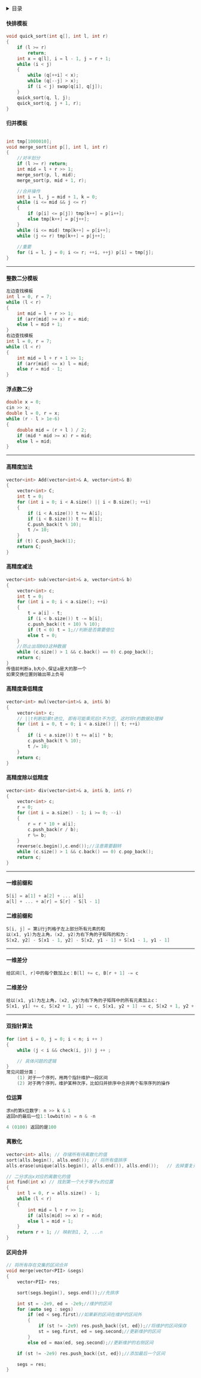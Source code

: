 <details> <summary>目录</summary>

- [快排模板](#快排模板)
- [归并模板](#归并模板)
- [整数二分模板](#整数二分模板)
- [浮点数二分](#浮点数二分)
- [高精度加法](#高精度加法)
- [高精度减法](#高精度减法)
- [高精度乘低精度](#高精度乘低精度)
- [高精度除以低精度](#高精度除以低精度)
- [一维前缀和](#一维前缀和)
- [二维前缀和](#二维前缀和)
- [一维差分](#一维差分)
- [二维差分](#二维差分)
- [双指针算法](#双指针算法)
- [位运算](#位运算)
- [离散化](#离散化)
- [区间合并](#区间合并)

</details>

#### 快排模板
```c++
void quick_sort(int q[], int l, int r)
{
	if (l >= r)
		return;
	int x = q[l], i = l - 1, j = r + 1;
	while (i < j)
	{
		while (q[++i] < x);
		while (q[--j] > x);
		if (i < j) swap(q[i], q[j]);
	}
	quick_sort(q, l, j);
	quick_sort(q, j + 1, r);
}
```
#### 归并模板
```c

int tmp[1000010];
void merge_sort(int p[], int l, int r)
{
    //对半划分
	if (l >= r)	return;
	int mid = l + r >> 1;
	merge_sort(p, l, mid);
	merge_sort(p, mid + 1, r);

    //合并操作
	int i = l, j = mid + 1, k = 0;
	while (i <= mid && j <= r)
	{
		if (p[i] <= p[j]) tmp[k++] = p[i++];
		else tmp[k++] = p[j++];
	}
	while (i <= mid) tmp[k++] = p[i++];
	while (j <= r) tmp[k++] = p[j++];
	
    //重要
	for (i = l, j = 0; i <= r; ++i, ++j) p[i] = tmp[j];
}
```
---
#### 整数二分模板
```c++
左边查找模板
int l = 0, r = 7;
while (l < r)
{
    int mid = l + r >> 1;
    if (arr[mid] >= x) r = mid;
    else l = mid + 1;
}
右边查找模板
int l = 0, r = 7;
while (l < r)
{
    int mid = l + r + 1 >> 1;
    if (arr[mid] <= x) l = mid;
    else r = mid - 1;
}
```
#### 浮点数二分
```c++
double x = 0;
cin >> x;
double l = 0, r = x;
while (r - l > 1e-6)
{
    double mid = (r + l ) / 2;
    if (mid * mid >= x) r = mid;
    else l = mid;
}
```
---
#### 高精度加法
```c++
vector<int> Add(vector<int>& A, vector<int>& B)
{
	vector<int> C;
	int t = 0;
	for (int i = 0; i < A.size() || i < B.size(); ++i)
	{
		if (i < A.size()) t += A[i];
		if (i < B.size()) t += B[i];
		C.push_back(t % 10);
		t /= 10;
	}
	if (t) C.push_back(1);
	return C;
}
```
#### 高精度减法
```c++
vector<int> sub(vector<int>& a, vector<int>& b)
{
	vector<int> c;
	int t = 0;
	for (int i = 0; i < a.size(); ++i)
	{
		t = a[i] - t;
		if (i < b.size()) t -= b[i];
		c.push_back((t + 10) % 10);
		if (t < 0) t = 1;//判断是否需要借位
		else t = 0;
	}
	//防止出现003这种数据
	while (c.size() > 1 && c.back() == 0) c.pop_back();
	return c;
}
传值前判断a,b大小,保证a是大的那一个
如果交换位置则输出带上负号
```
#### 高精度乘低精度
```c++
vector<int> mul(vector<int>& a, int& b)
{
	vector<int> c;
	// ||t判断如果t进位, 即有可能乘完后t不为空, 这时将t的数据处理掉
	for (int i = 0, t = 0; i < a.size() || t; ++i)
	{
		if (i < a.size()) t += a[i] * b;
		c.push_back(t % 10);
		t /= 10;
	}
	return c;
}
```
#### 高精度除以低精度
```c++
vector<int> div(vector<int>& a, int& b, int& r)
{
	vector<int> c;
	r = 0;
	for (int i = a.size() - 1; i >= 0; --i)
	{
		r = r * 10 + a[i];
		c.push_back(r / b);
		r %= b;
	}
	reverse(c.begin(),c.end());//注意需要翻转
	while (c.size() > 1 && c.back() == 0) c.pop_back();
	return c;
}
```
---
#### 一维前缀和
```c++
S[i] = a[1] + a[2] + ... a[i]
a[l] + ... + a[r] = S[r] - S[l - 1]
```
#### 二维前缀和
```c++
S[i, j] = 第i行j列格子左上部分所有元素的和
以(x1, y1)为左上角，(x2, y2)为右下角的子矩阵的和为：
S[x2, y2] - S[x1 - 1, y2] - S[x2, y1 - 1] + S[x1 - 1, y1 - 1]
```
---
#### 一维差分
```c++
给区间[l, r]中的每个数加上c：B[l] += c, B[r + 1] -= c
```
#### 二维差分
```c++
给以(x1, y1)为左上角，(x2, y2)为右下角的子矩阵中的所有元素加上c：
S[x1, y1] += c, S[x2 + 1, y1] -= c, S[x1, y2 + 1] -= c, S[x2 + 1, y2 + 1] += c
```
---
#### 双指针算法
```c++
for (int i = 0, j = 0; i < n; i ++ )
{
    while (j < i && check(i, j)) j ++ ;

    // 具体问题的逻辑
}
常见问题分类：
    (1) 对于一个序列，用两个指针维护一段区间
    (2) 对于两个序列，维护某种次序，比如归并排序中合并两个有序序列的操作
```
#### 位运算
```c++
求n的第k位数字: n >> k & 1
返回n的最后一位1：lowbit(n) = n & -n

4 (0100) 返回的是100
```
#### 离散化
```c++
vector<int> alls; // 存储所有待离散化的值
sort(alls.begin(), alls.end()); // 将所有值排序
alls.erase(unique(alls.begin(), alls.end()), alls.end());   // 去掉重复元素

// 二分求出x对应的离散化的值
int find(int x) // 找到第一个大于等于x的位置
{
    int l = 0, r = alls.size() - 1;
    while (l < r)
    {
        int mid = l + r >> 1;
        if (alls[mid] >= x) r = mid;
        else l = mid + 1;
    }
    return r + 1; // 映射到1, 2, ...n
}
```
#### 区间合并
```c++
// 将所有存在交集的区间合并
void merge(vector<PII> &segs)
{
    vector<PII> res;

    sort(segs.begin(), segs.end());//先排序

    int st = -2e9, ed = -2e9;//维护的区间
    for (auto seg : segs)
        if (ed < seg.first)//如果新的区间在维护的区间外
        {
            if (st != -2e9) res.push_back({st, ed});//将维护的区间保存
            st = seg.first, ed = seg.second;//更新维护的区间
        }
        else ed = max(ed, seg.second);//更新维护的右侧区间

    if (st != -2e9) res.push_back({st, ed});//添加最后一个区间

    segs = res;
}
```
